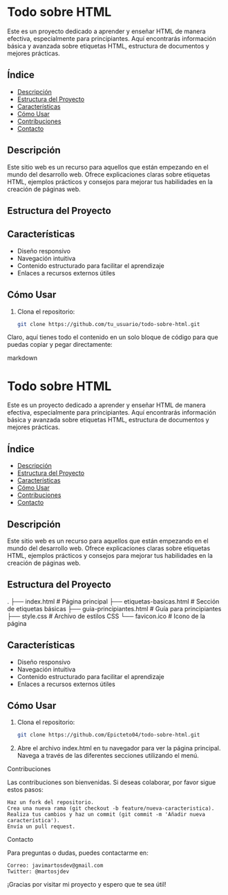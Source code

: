 # Todo sobre HTML

Este es un proyecto dedicado a aprender y enseñar HTML de manera efectiva, especialmente para principiantes. Aquí encontrarás información básica y avanzada sobre etiquetas HTML, estructura de documentos y mejores prácticas.

## Índice

- [Descripción](#descripción)
- [Estructura del Proyecto](#estructura-del-proyecto)
- [Características](#características)
- [Cómo Usar](#cómo-usar)
- [Contribuciones](#contribuciones)
- [Contacto](#contacto)

## Descripción

Este sitio web es un recurso para aquellos que están empezando en el mundo del desarrollo web. Ofrece explicaciones claras sobre etiquetas HTML, ejemplos prácticos y consejos para mejorar tus habilidades en la creación de páginas web.

## Estructura del Proyecto


## Características

- Diseño responsivo
- Navegación intuitiva
- Contenido estructurado para facilitar el aprendizaje
- Enlaces a recursos externos útiles

## Cómo Usar

1. Clona el repositorio:
   ```bash
   git clone https://github.com/tu_usuario/todo-sobre-html.git
Claro, aquí tienes todo el contenido en un solo bloque de código para que puedas copiar y pegar directamente:

markdown

# Todo sobre HTML

Este es un proyecto dedicado a aprender y enseñar HTML de manera efectiva, especialmente para principiantes. Aquí encontrarás información básica y avanzada sobre etiquetas HTML, estructura de documentos y mejores prácticas.

## Índice

- [Descripción](#descripción)
- [Estructura del Proyecto](#estructura-del-proyecto)
- [Características](#características)
- [Cómo Usar](#cómo-usar)
- [Contribuciones](#contribuciones)
- [Contacto](#contacto)

## Descripción

Este sitio web es un recurso para aquellos que están empezando en el mundo del desarrollo web. Ofrece explicaciones claras sobre etiquetas HTML, ejemplos prácticos y consejos para mejorar tus habilidades en la creación de páginas web.

## Estructura del Proyecto

. ├── index.html # Página principal ├── etiquetas-basicas.html # Sección de etiquetas básicas ├── guia-principiantes.html # Guía para principiantes ├── style.css # Archivo de estilos CSS └── favicon.ico # Icono de la página


## Características

- Diseño responsivo
- Navegación intuitiva
- Contenido estructurado para facilitar el aprendizaje
- Enlaces a recursos externos útiles

## Cómo Usar

1. Clona el repositorio:
   ```bash
   git clone https://github.com/Epicteto04/todo-sobre-html.git
2. Abre el archivo index.html en tu navegador para ver la página principal.
    Navega a través de las diferentes secciones utilizando el menú.

Contribuciones

Las contribuciones son bienvenidas. Si deseas colaborar, por favor sigue estos pasos:

    Haz un fork del repositorio.
    Crea una nueva rama (git checkout -b feature/nueva-caracteristica).
    Realiza tus cambios y haz un commit (git commit -m 'Añadir nueva característica').
    Envía un pull request.

Contacto

Para preguntas o dudas, puedes contactarme en:

    Correo: javimartosdev@gmail.com
    Twitter: @martosjdev

¡Gracias por visitar mi proyecto y espero que te sea útil!
